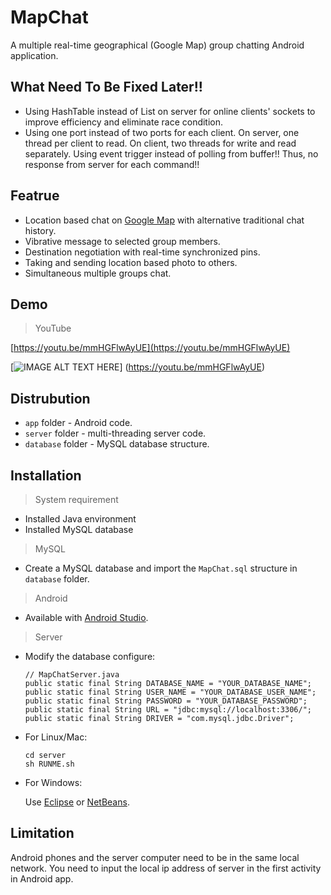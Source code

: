 # MapChat
A multiple real-time geographical (Google Map) group chatting Android application.

## What Need To Be Fixed Later!!
* Using HashTable instead of List on server for online clients' sockets to improve efficiency and eliminate race condition.
* Using one port instead of two ports for each client. On server, one thread per client to read. On client, two threads for write and read separately. Using event trigger instead of polling from buffer!! Thus, no response from server for each command!!

## Featrue
* Location based chat on [Google Map](https://www.google.com/maps) with alternative traditional chat history.
* Vibrative message to selected group members.
* Destination negotiation with real-time synchronized pins.
* Taking and sending location based photo to others.
* Simultaneous multiple groups chat.

## Demo
> YouTube

[https://youtu.be/mmHGFlwAyUE](https://youtu.be/mmHGFlwAyUE)

[![IMAGE ALT TEXT HERE](http://img.youtube.com/vi/mmHGFlwAyUE/0.jpg)]
(https://youtu.be/mmHGFlwAyUE)

## Distrubution
* ```app``` folder - Android code.
* ```server``` folder - multi-threading server code.
* ```database``` folder - MySQL database structure.

## Installation
> System requirement

* Installed Java environment
* Installed MySQL database

> MySQL

* Create a MySQL database and import the ```MapChat.sql``` structure in ```database``` folder.

> Android

* Available with [Android Studio](http://developer.android.com/sdk/index.html).

> Server

* Modify the database configure:

  ```.Java
  // MapChatServer.java
  public static final String DATABASE_NAME = "YOUR_DATABASE_NAME";
  public static final String USER_NAME = "YOUR_DATABASE_USER_NAME";
  public static final String PASSWORD = "YOUR_DATABASE_PASSWORD";
  public static final String URL = "jdbc:mysql://localhost:3306/";
  public static final String DRIVER = "com.mysql.jdbc.Driver";
  ```
  
* For Linux/Mac:

  ```
  cd server
  sh RUNME.sh
  ```
  
* For Windows:

  Use [Eclipse](https://eclipse.org/downloads/) or [NetBeans](https://netbeans.org).
  
## Limitation
  
Android phones and the server computer need to be in the same local network. You need to input the local ip address of server in the first activity in Android app.



